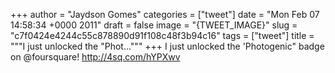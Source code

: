 
+++
author = "Jaydson Gomes"
categories = ["tweet"]
date = "Mon Feb 07 14:58:34 +0000 2011"
draft = false
image = "{TWEET_IMAGE}"
slug = "c7f0424e4244c55c878890d91f108c48f3b94c16"
tags = ["tweet"]
title = """I just unlocked the "Phot..."""
+++
I just unlocked the 'Photogenic" badge on @foursquare! http://4sq.com/hYPXwv
